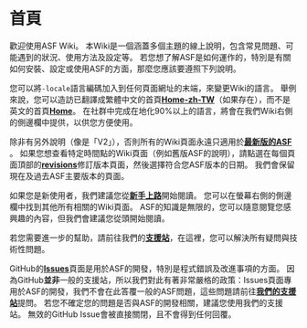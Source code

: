 # 首頁

歡迎使用ASF Wiki。 本Wiki是一個涵蓋多個主題的線上說明，包含常見問題、可能遇到的狀況、使用方法及設定等。 若您想了解ASF是如何運作的，特別是有關如何安裝、設定或使用ASF的方面，那麼您應該要遵照下列說明。

您可以將&#8203;`-locale`&#8203;語言編碼加入到任何頁面網址的末端，來變更Wiki的語言。 舉例來說，您可以造訪已翻譯成繁體中文的首頁&#8203;**[Home-zh-TW](https://github.com/JustArchiNET/ArchiSteamFarm/wiki/Home-zh-TW)**&#8203;（如果存在），而不是英文的首頁&#8203;**[Home](https://github.com/JustArchiNET/ArchiSteamFarm/wiki/Home)**&#8203;。 在社群中完成在地化90%以上的語言，將會在我們Wiki右側的側邊欄中提供，以供您方便使用。

除非有另外說明（像是「V2」），否則所有的Wiki頁面永遠只適用於&#8203;**[最新版的ASF](https://github.com/JustArchiNET/ArchiSteamFarm/releases)**&#8203;。 如果您想查看特定時間點的Wiki頁面（例如舊版ASF的說明），請點選在每個頁面頂部的&#8203;**[revisions](https://github.com/JustArchiNET/ArchiSteamFarm/wiki/_history)**&#8203;修訂版本頁面，然後選擇符合您ASF版本的日期。 我們會保留現在及過去ASF主要版本的頁面。

如果您是新使用者，我們建議您從&#8203;**[新手上路](https://github.com/JustArchiNET/ArchiSteamFarm/wiki/Setting-up-zh-TW)**&#8203;開始閱讀。 您可以在螢幕右側的側邊欄中找到其他所有相關的Wiki頁面。 ASF的知識是無限的，您可以隨意閱覽您感興趣的內容，但我們會建議您從頭開始閱讀。

若您需要進一步的幫助，請前往我們的&#8203;**[支援站](https://github.com/JustArchiNET/ArchiSteamFarm/blob/main/.github/SUPPORT.md)**&#8203;，在這裡，您可以解決所有疑問與技術性問題。

GitHub的&#8203;**[Issues](https://github.com/JustArchiNET/ArchiSteamFarm/issues)**&#8203;頁面是用於ASF的開發，特別是程式錯誤及改進事項的方面。 因為GitHub&#8203;**並非**&#8203;一般的支援站，所以我們對此有著非常嚴格的政策：Issues頁面專用於ASF的開發，我們不會在此答覆一般的ASF問題，這些問題請前往&#8203;**[我們的支援站](https://github.com/JustArchiNET/ArchiSteamFarm/blob/main/.github/SUPPORT.md)**&#8203;提問。 若您不確定您的問題是否與ASF的開發相關，建議您使用我們的支援站。 無效的GitHub Issue會被直接關閉，且不會得到任何回覆。